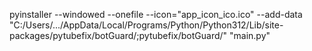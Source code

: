 pyinstaller --windowed --onefile --icon="app_icon_ico.ico" --add-data "C:/Users/.../AppData/Local/Programs/Python/Python312/Lib/site-packages/pytubefix/botGuard/;pytubefix/botGuard/" "main.py"

